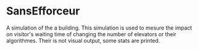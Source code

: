 # SansEfforceur
A simulation of the a building. 
This simulation is used to mesure the impact on visitor's waiting time of changing the number of elevators or their algorithmes.
Their is not visual output, some stats are printed.
